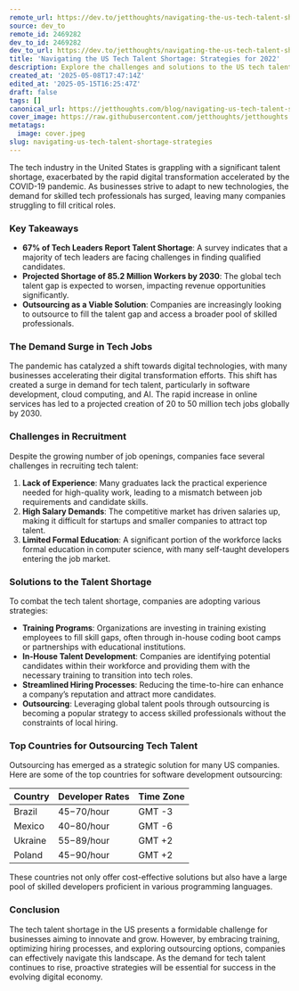 ```yaml
---
remote_url: https://dev.to/jetthoughts/navigating-the-us-tech-talent-shortage-strategies-for-2022-2p06
source: dev_to
remote_id: 2469282
dev_to_id: 2469282
dev_to_url: https://dev.to/jetthoughts/navigating-the-us-tech-talent-shortage-strategies-for-2022-2p06
title: 'Navigating the US Tech Talent Shortage: Strategies for 2022'
description: Explore the challenges and solutions to the US tech talent shortage in 2022, including recruitment issues and the benefits of outsourcing.
created_at: '2025-05-08T17:47:14Z'
edited_at: '2025-05-15T16:25:47Z'
draft: false
tags: []
canonical_url: https://jetthoughts.com/blog/navigating-us-tech-talent-shortage-strategies/
cover_image: https://raw.githubusercontent.com/jetthoughts/jetthoughts.github.io/master/content/blog/navigating-us-tech-talent-shortage-strategies/cover.jpeg
metatags:
  image: cover.jpeg
slug: navigating-us-tech-talent-shortage-strategies
---
```

The tech industry in the United States is grappling with a significant talent shortage, exacerbated by the rapid digital transformation accelerated by the COVID-19 pandemic. As businesses strive to adapt to new technologies, the demand for skilled tech professionals has surged, leaving many companies struggling to fill critical roles.

### Key Takeaways

*   **67% of Tech Leaders Report Talent Shortage**: A survey indicates that a majority of tech leaders are facing challenges in finding qualified candidates.
*   **Projected Shortage of 85.2 Million Workers by 2030**: The global tech talent gap is expected to worsen, impacting revenue opportunities significantly.
*   **Outsourcing as a Viable Solution**: Companies are increasingly looking to outsource to fill the talent gap and access a broader pool of skilled professionals.

### The Demand Surge in Tech Jobs

The pandemic has catalyzed a shift towards digital technologies, with many businesses accelerating their digital transformation efforts. This shift has created a surge in demand for tech talent, particularly in software development, cloud computing, and AI. The rapid increase in online services has led to a projected creation of 20 to 50 million tech jobs globally by 2030.

### Challenges in Recruitment

Despite the growing number of job openings, companies face several challenges in recruiting tech talent:

1.  **Lack of Experience**: Many graduates lack the practical experience needed for high-quality work, leading to a mismatch between job requirements and candidate skills.
2.  **High Salary Demands**: The competitive market has driven salaries up, making it difficult for startups and smaller companies to attract top talent.
3.  **Limited Formal Education**: A significant portion of the workforce lacks formal education in computer science, with many self-taught developers entering the job market.

### Solutions to the Talent Shortage

To combat the tech talent shortage, companies are adopting various strategies:

*   **Training Programs**: Organizations are investing in training existing employees to fill skill gaps, often through in-house coding boot camps or partnerships with educational institutions.
*   **In-House Talent Development**: Companies are identifying potential candidates within their workforce and providing them with the necessary training to transition into tech roles.
*   **Streamlined Hiring Processes**: Reducing the time-to-hire can enhance a company’s reputation and attract more candidates.
*   **Outsourcing**: Leveraging global talent pools through outsourcing is becoming a popular strategy to access skilled professionals without the constraints of local hiring.

### Top Countries for Outsourcing Tech Talent

Outsourcing has emerged as a strategic solution for many US companies. Here are some of the top countries for software development outsourcing:

| Country | Developer Rates | Time Zone |
| --- | --- | --- |
| Brazil | $45-$70/hour | GMT -3 |
| Mexico | $40-$80/hour | GMT -6 |
| Ukraine | $55-$89/hour | GMT +2 |
| Poland | $45-$90/hour | GMT +2 |

These countries not only offer cost-effective solutions but also have a large pool of skilled developers proficient in various programming languages.

### Conclusion

The tech talent shortage in the US presents a formidable challenge for businesses aiming to innovate and grow. However, by embracing training, optimizing hiring processes, and exploring outsourcing options, companies can effectively navigate this landscape. As the demand for tech talent continues to rise, proactive strategies will be essential for success in the evolving digital economy.